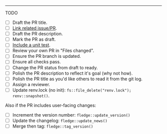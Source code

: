 

----

TODO

- [ ] Draft the PR title.
- [ ] [Link related issue/PR]([url](https://docs.github.com/en/issues/tracking-your-work-with-issues/linking-a-pull-request-to-an-issue#linking-a-pull-request-to-an-issue-using-a-keyword)). 
- [ ] Draft the PR description.
- [ ] Mark the PR as draft.
- [ ] [Include a unit test](https://code-review.tidyverse.org/reviewer/aspects.html#sec-tests).
- [ ] Review your own PR in "Files changed".
- [ ] Ensure the PR branch is updated.
- [ ] Ensure all checks pass.
- [ ] Change the PR status from draft to ready.
- [ ] Polish the PR description to reflect it's goal (why not how).
- [ ] Polish the PR title as you'd like others to read it from the git log.
- [ ] Assign a reviewer.
- [ ] Update renv.lock (no init): `fs::file_delete("renv.lock"); renv::snapshot()`.

Also if the PR includes user-facing changes:

- [ ] Increment the version number: `fledge::update_version()`
- [ ] Update the changelog: `fledge::update_news()`
- [ ] Merge then tag: `fledge::tag_version()`
